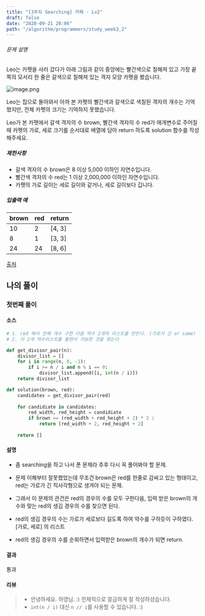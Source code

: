 ```yaml
---
title: "[3주차 Searching] 카페 - Lv2"
draft: false
date: "2020-09-21 20:06"
path: "/algorithm/programmers/study_week3_2"
---
```


###### 문제 설명

Leo는 카펫을 사러 갔다가 아래 그림과 같이 중앙에는 빨간색으로 칠해져 있고 가장 끝쪽의 모서리 한 줄은 갈색으로 칠해져 있는 격자 모양 카펫을 봤습니다.

![image.png](https://grepp-programmers.s3.amazonaws.com/files/ybm/7c94563a35/2ff27ac9-97d0-43a9-9cf8-a344b8e7912e.png)

Leo는 집으로 돌아와서 아까 본 카펫의 빨간색과 갈색으로 색칠된 격자의 개수는 기억했지만, 전체 카펫의 크기는 기억하지 못했습니다.

Leo가 본 카펫에서 갈색 격자의 수 brown, 빨간색 격자의 수 red가 매개변수로 주어질 때 카펫의 가로, 세로 크기를 순서대로 배열에 담아 return 하도록 solution 함수를 작성해주세요.

##### 제한사항

- 갈색 격자의 수 brown은 8 이상 5,000 이하인 자연수입니다.
- 빨간색 격자의 수 red는 1 이상 2,000,000 이하인 자연수입니다.
- 카펫의 가로 길이는 세로 길이와 같거나, 세로 길이보다 깁니다.

##### 입출력 예

| brown | red  | return |
| ----- | ---- | ------ |
| 10    | 2    | [4, 3] |
| 8     | 1    | [3, 3] |
| 24    | 24   | [8, 6] |

[출처](http://hsin.hr/coci/archive/2010_2011/contest4_tasks.pdf)



## 나의 풀이

### 첫번째 풀이

#### 소스

```python
# 1. red 해서 전체 개수 구한 다음 약수 2개의 리스트를 만든다. (가로가 긴 or same)
# 2. 이 2개 약수리스트를 돌면서 가능한 것을 찾는다

def get_divisor_pair(n):
    divisor_list = []
    for i in range(n, 0, -1):
        if i >= n / i and n % i == 0:
            divisor_list.append([i, int(n / i)])
    return divisor_list

def solution(brown, red):
    candidates = get_divisor_pair(red)
    
    for candidiate in candidates:
        red_width, red_height = candidiate
        if brown == (red_width + red_height + 2) * 2 :
            return [red_width + 2, red_height + 2]
    
    return []
```

#### 설명

- 좀 searching을 하고 나서 푼 문제라 추후 다시 꼭 풀어봐야 할 문제.
- 문제 이해부터 잘못했었는데 무조건 brown은 red를 한줄로 감싸고 있는 형태이고,
  red는 가로가 긴 직사각형으로 생겨야 되는 문제.
- 그래서 이 문제의 관건은 red의 경우의 수를 모두 구한다음, 입력 받은 brown의 개수와 맞는 red의 생김 경우의 수를 찾으면 된다.

- red의 생김 경우의 수는 가로가 세로보다 길도록 하여 약수를 구하듯이 구하였다. [가로, 세로] 의 리스트
- red의 생김 경우의 수를 순회하면서 입력받은 brown의 개수가 되면 return.

#### 결과

통과

#### 리뷰

> - 안녕하세요. 하영님. :)
>   전체적으로 깔금하게 잘 작성하셨습니다.
> - `int(n / i)` 대신 `n // i`를 사용할 수 있습니다. :)